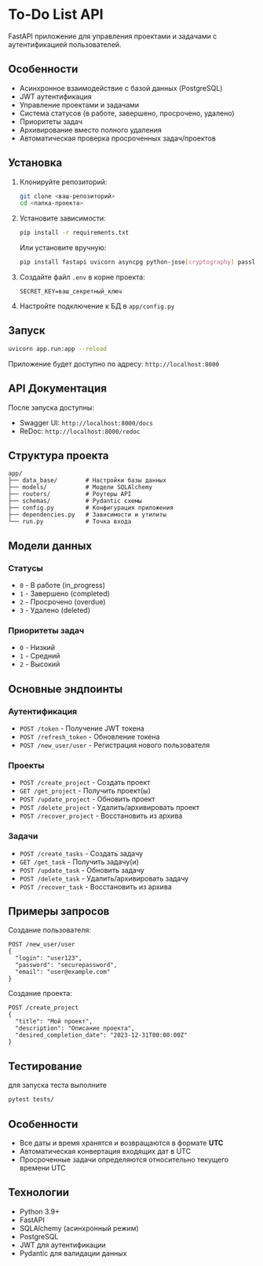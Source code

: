 # To-Do List API

FastAPI приложение для управления проектами и задачами с аутентификацией пользователей.

## Особенности

- Асинхронное взаимодействие с базой данных (PostgreSQL)
- JWT аутентификация
- Управление проектами и задачами
- Система статусов (в работе, завершено, просрочено, удалено)
- Приоритеты задач
- Архивирование вместо полного удаления
- Автоматическая проверка просроченных задач/проектов

## Установка

1. Клонируйте репозиторий:
   ```bash
   git clone <ваш-репозиторий>
   cd <папка-проекта>
   ```

2. Установите зависимости:
   ```bash
   pip install -r requirements.txt
   ```
   Или установите вручную:
   ```bash
   pip install fastapi uvicorn asyncpg python-jose[cryptography] passlib bcrypt python-dotenv
   ```

3. Создайте файл `.env` в корне проекта:
   ```
   SECRET_KEY=ваш_секретный_ключ
   ```

4. Настройте подключение к БД в `app/config.py`

## Запуск

```bash
uvicorn app.run:app --reload
```

Приложение будет доступно по адресу: `http://localhost:8000`

## API Документация

После запуска доступны:
- Swagger UI: `http://localhost:8000/docs`
- ReDoc: `http://localhost:8000/redoc`

## Структура проекта

```
app/
├── data_base/        # Настройки базы данных
├── models/           # Модели SQLAlchemy
├── routers/          # Роутеры API
├── schemas/          # Pydantic схемы
├── config.py         # Конфигурация приложения
├── dependencies.py   # Зависимости и утилиты
└── run.py            # Точка входа
```

## Модели данных

### Статусы
- `0` - В работе (in_progress)
- `1` - Завершено (completed)
- `2` - Просрочено (overdue)
- `3` - Удалено (deleted)

### Приоритеты задач
- `0` - Низкий
- `1` - Средний
- `2` - Высокий

## Основные эндпоинты

### Аутентификация
- `POST /token` - Получение JWT токена
- `POST /refresh_token` - Обновление токена
- `POST /new_user/user` - Регистрация нового пользователя

### Проекты
- `POST /create_project` - Создать проект
- `GET /get_project` - Получить проект(ы)
- `POST /update_project` - Обновить проект
- `POST /delete_project` - Удалить/архивировать проект
- `POST /recover_project` - Восстановить из архива

### Задачи
- `POST /create_tasks` - Создать задачу
- `GET /get_task` - Получить задачу(и)
- `POST /update_task` - Обновить задачу
- `POST /delete_task` - Удалить/архивировать задачу
- `POST /recover_task` - Восстановить из архива

## Примеры запросов

Создание пользователя:
```
POST /new_user/user
{
  "login": "user123",
  "password": "securepassword",
  "email": "user@example.com"
}
```

Создание проекта:
```
POST /create_project
{
  "title": "Мой проект",
  "description": "Описание проекта",
  "desired_completion_date": "2023-12-31T00:00:00Z"
}
```
## Тестирование
для запуска теста выполните 
```bash
pytest tests/
```

## Особенности

- Все даты и время хранятся и возвращаются в формате **UTC**
- Автоматическая конвертация входящих дат в UTC
- Просроченные задачи определяются относительно текущего времени UTC

## Технологии

- Python 3.9+
- FastAPI
- SQLAlchemy (асинхронный режим)
- PostgreSQL
- JWT для аутентификации
- Pydantic для валидации данных